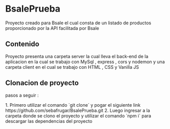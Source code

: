 # BsalePrueba

<p> Proyecto creado para Bsale el cual consta de un listado de productos 
  proporcionado por la API facilitada por Bsale </p>


## Contenido 

<p> Proyecto presenta una carpeta server la cual lleva el back-end de la aplicacion en la cual se trabajo con
  MySql , express , cors y nodemon y una carpeta client en el cual se trabajo con HTML , CSS y Vanilla JS  </p>
  
## Clonacion de proyecto

<p> pasos a seguir :</p>
1. Primero utilizar el comando `git clone` y pogar el siguiente link https://github.com/sebafrugar/BsalePrueba.git
2. Luego ingresar a la carpeta donde se clono el proyecto y utilizar el comando `npm i` para descargar las dependencias del proyecto
